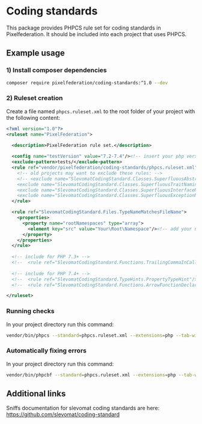 # Coding standards

This package provides PHPCS rule set for coding standards in Pixelfederation. It should be included into
each project that uses PHPCS.

## Example usage

### 1) Install composer dependencies

```bash
composer require pixelfederation/coding-standards:^1.0 --dev
```

### 2) Ruleset creation

Create a file named `phpcs.ruleset.xml` to the root folder of your project with the following content:

```xml
<?xml version="1.0"?>
<ruleset name="PixelFederation">

  <description>PixelFederation rule set.</description>
    
  <config name="testVersion" value="7.2-7.4"/><!-- insert your php version -->
  <exclude-pattern>tests/</exclude-pattern>
  <rule ref="vendor/pixelfederation/coding-standards/phpcs.ruleset.xml">
    <!-- old projects may want to exclude these rules: -->
    <!-- <exclude name="SlevomatCodingStandard.Classes.SuperfluousAbstractClassNaming"/>
    <exclude name="SlevomatCodingStandard.Classes.SuperfluousTraitNaming"/>
    <exclude name="SlevomatCodingStandard.Classes.SuperfluousInterfaceNaming"/>
    <exclude name="SlevomatCodingStandard.Classes.SuperfluousExceptionNaming"/> -->
  </rule>

  <rule ref="SlevomatCodingStandard.Files.TypeNameMatchesFileName">
    <properties>
      <property name="rootNamespaces" type="array">
        <element key="src" value="Your\Root\Namespace"/><!-- add your namespaces -->
      </property>
    </properties>
  </rule>
  
  <!-- include for PHP 7.3+ -->
  <!--  <rule ref="SlevomatCodingStandard.Functions.TrailingCommaInCall"/>-->
  
  <!-- include for PHP 7.4+ -->
  <!--  <rule ref="SlevomatCodingStandard.TypeHints.PropertyTypeHint"/>-->
  <!--  <rule ref="SlevomatCodingStandard.Functions.ArrowFunctionDeclaration"/>-->

</ruleset>
```

### Running checks

In your project directory run this command:

```bash
vendor/bin/phpcs --standard=phpcs.ruleset.xml --extensions=php --tab-width=4 -sp src
```

### Automatically fixing errors

In your project directory run this command:

```bash
vendor/bin/phpcbf --standard=phpcs.ruleset.xml --extensions=php --tab-width=4 -sp src
```

## Additional links

Sniffs documentation for slevomat coding standards are here: 
https://github.com/slevomat/coding-standard
